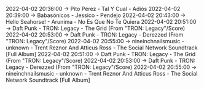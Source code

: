 2022-04-02 20:36:00 -> Pito Pérez - Tal Y Cual - Adiós
2022-04-02 20:39:00 -> Babasónicos - Jessico - Pendejo
2022-04-02 20:43:00 -> Hello Seahorse! - Arunima - No Es Que No Te Quiera
2022-04-02 20:51:00 -> Daft Punk - TRON: Legacy - The Grid (From "TRON: Legacy"/Score)
2022-04-02 20:53:00 -> Daft Punk - TRON: Legacy - Derezzed (From "TRON: Legacy"/Score)
2022-04-02 20:55:00 -> nineinchnailsmusic - unknown - Trent Reznor And Atticus Ross - The Social Network Soundtrack [Full Album]
2022-04-02 20:51:00 -> Daft Punk - TRON: Legacy - The Grid (From "TRON: Legacy"/Score)
2022-04-02 20:53:00 -> Daft Punk - TRON: Legacy - Derezzed (From "TRON: Legacy"/Score)
2022-04-02 20:55:00 -> nineinchnailsmusic - unknown - Trent Reznor And Atticus Ross - The Social Network Soundtrack [Full Album]
